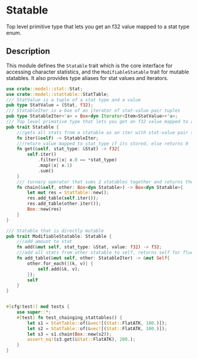 # Statable

Top level primitive type that lets you get an f32 value mapped to a stat type enum.

## Description

This module defines the `Statable` trait which is the core interface for accessing character statistics, and the `ModifiableStatable` trait for mutable statables. It also provides type aliases for stat values and iterators.

```rust
use crate::model::stat::Stat;
use crate::model::stattable::StatTable;
/// StatValue is a tuple of a stat type and a value
pub type StatValue = (Stat, f32);
/// StatableIter is a box of an iterator of stat-value pair tuples
pub type StatableIter<'a> = Box<dyn Iterator<Item=StatValue>+'a>;
/// Top level primative type that lets you get an f32 value mapped to a stat type enum
pub trait Statable {
    ///gets all stats from a statable as an iter with stat-value pair tuples 
    fn iter(&self) -> StatableIter;
    ///return value mapped to stat_type if its stored, else returns 0
    fn get(&self, stat_type: &Stat) -> f32{
        self.iter()
            .filter(|x| x.0 == *stat_type)
            .map(|x| x.1)
            .sum()
    }
    /// turnary operator that sums 2 statables together and returns the results
    fn chain(&self, other: Box<dyn Statable>) -> Box<dyn Statable>{
        let mut res = StatTable::new();
        res.add_table(self.iter());
        res.add_table(other.iter());
        Box::new(res)
    }
}

/// Statable that is directly mutable
pub trait ModifiableStatable: Statable {
    ///add amount to stat
    fn add(&mut self, stat_type: &Stat, value: f32) -> f32;
    ///add all stats from other statable to self, returns self for fluent interface
    fn add_table(&mut self, other: StatableIter) -> &mut Self{
        other.for_each(|(k, v)| {
            self.add(&k, v);
        });
        self
    }
}


#[cfg(test)] mod tests {
    use super::*;
    #[test] fn test_chainging_stattables() {
        let s1 = StatTable::of(&vec![(Stat::FlatATK, 100.)]);
        let s2 = StatTable::of(&vec![(Stat::FlatATK, 100.)]);
        let s3 = s1.chain(Box::new(s2));
        assert_eq!(s3.get(&Stat::FlatATK), 200.);
    }
} 